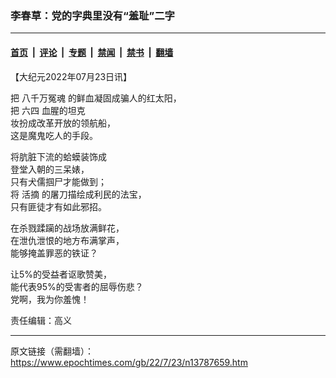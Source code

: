 ### 李春草：党的字典里没有“羞耻”二字

---

#### [首页](../../../..?n13787659) &nbsp;|&nbsp; [评论](../../../../../epoch-comment?n13787659) &nbsp;|&nbsp; [专题](../../../../../epoch-special?n13787659) &nbsp;|&nbsp; [禁闻](../../../../../epoch-news?n13787659) &nbsp;|&nbsp; [禁书](../../../../../books?n13787659) &nbsp;|&nbsp; [翻墙](https://github.com/gfw-breaker/nogfw/blob/master/README.md?n13787659)


<div class="post_content" id="artbody" itemprop="articleBody">
 <!-- article content begin -->
 <p>
  【大纪元2022年07月23日讯】
 </p>
 <p>
  把
  <ok href="https://www.epochtimes.com/gb/tag/%E5%85%AB%E5%8D%83%E4%B8%87%E5%86%A4%E9%AD%82.html">
   八千万冤魂
  </ok>
  的鲜血凝固成骗人的红太阳，
  <br/>
  把
  <ok href="https://www.epochtimes.com/gb/tag/%E5%85%AD%E5%9B%9B.html">
   六四
  </ok>
  血腥的坦克
  <br/>
  妆扮成改革开放的领航船，
  <br/>
  这是魔鬼吃人的手段。
 </p>
 <p>
  将肮脏下流的蛤蟆装饰成
  <br/>
  登堂入朝的三呆婊，
  <br/>
  只有犬儒掴尸才能做到；
  <br/>
  将
  <ok href="https://www.epochtimes.com/gb/tag/%E6%B4%BB%E6%91%98.html">
   活摘
  </ok>
  的屠刀描绘成利民的法宝，
  <br/>
  只有匪徒才有如此邪招。
 </p>
 <p>
  在杀戮蹂躏的战场放满鲜花，
  <br/>
  在泄仇泄恨的地方布满掌声，
  <br/>
  能够掩盖罪恶的铁证？
 </p>
 <p>
  让5%的受益者讴歌赞美，
  <br/>
  能代表95%的受害者的屈辱伤悲？
  <br/>
  党啊，我为你羞愧！
 </p>
 <p>
  责任编辑：高义
 </p>
 <!-- article content end -->
 <div id="below_article_ad">
 </div>
</div>


---

原文链接（需翻墙）：https://www.epochtimes.com/gb/22/7/23/n13787659.htm